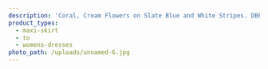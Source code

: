 ```yaml
---
description: 'Coral, Cream Flowers on Slate Blue and White Stripes. DBP'
product_types:
  - maxi-skirt
  - to
  - womens-dresses
photo_path: /uploads/unnamed-6.jpg
---
```

